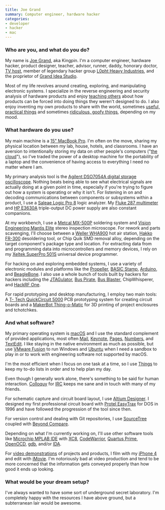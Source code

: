```yaml
---
title: Joe Grand
summary: Computer engineer, hardware hacker
categories:
- developer
- hacker
- mac
---
```


### Who are you, and what do you do?

My name is [Joe Grand](https://twitter.com/joegrand "Joe's Twitter account."), aka Kingpin. I'm a computer engineer, hardware hacker, product designer, teacher, advisor, runner, daddy, honorary doctor, [TV host](https://en.wikipedia.org/wiki/Prototype_This! "The Wikipedia entry for Prototype This!, a tv show."), member of legendary hacker group [L0pht Heavy Industries](https://en.wikipedia.org/wiki/L0pht "The Wikipedia entry for the hacking group L0pht."), and the proprietor of [Grand Idea Studio](http://www.grandideastudio.com/ "Joe's hardware company.").

Most of my life revolves around creating, exploring, and manipulating electronic systems. I specialize in the reverse engineering and security analysis of hardware products and enjoy [teaching others](http://www.grandideastudio.com/hardware-hacking-training/ "Joe's hardware hacking courses.") about how products can be forced into doing things they weren't designed to do. I also enjoy inventing my own products to share with the world, sometimes [useful, practical things](http://www.grandideastudio.com/portfolio/do-it-yourself/ "A list of Joe's DIY hardware projects.") and sometimes [ridiculous, goofy things](http://www.grandideastudio.com/portfolio/miscellany/ "A list of Joe's sillier projects."), depending on my mood.

### What hardware do you use?

My main machine is a [15" MacBook Pro][macbook-pro]. I'm often on the move, sharing my physical location between my lab, house, hotels, and classrooms. I have an aversion to intentionally storing my data on other people's computers ("[the cloud](https://www.xkcd.com/1506/ "An XKCD comic about cloud storage.")"), so I've traded the power of a desktop machine for the portability of a laptop and the convenience of having access to everything I need no matter where I am.

My primary analysis tool is the [Agilent DSO7054A digital storage oscilloscope][dso7054a]. Nothing beats being able to see what electrical signals are actually doing at a given point in time, especially if you're trying to figure out how a system is operating or why it isn't. For listening in on and decoding communications between components or subsystems within a product, I use a [Saleae Logic Pro 8][logic-pro-8] logic analyzer. My [Fluke 287 multimeter][287] and [HP E3630A][e3630a] triple-output DC power supply are also constant companions.

At my workbench, I use a [Metcal MX-500P][mx-500p] soldering system and [Vision Engineering Mantis Elite][mantis-elite] stereo inspection microscope. For rework and parts scavenging, I'll choose between a [Weller WHA900][wha900] hot air station, [Hakko FR-300][fr-300] desoldering tool, or Chip Quik SMD removal alloy, depending on the target component's package type and location. For extracting data from and programming data into microcontrollers and memory devices, I rely on my [Xeltek SuperPro 501S][superpro-501s] universal device programmer.

For hacking on and exploring embedded systems, I use a variety of electronic modules and platforms like the [Propeller][], [BASIC Stamp][basic-stamp], [Arduino][], and [BeagleBone][beagleboard]. I also use a whole bunch of tools built by hackers for hackers including the [JTAGulator][], [Bus Pirate][bus-pirate], [Bus Blaster][bus-blaster], ChipWhisperer, and [HackRF One][hackrf-one].

For rapid prototyping and desktop manufacturing, I employ two main tools: A [T- Tech QuickCircuit 5000][qc-5000] PCB prototyping system for creating circuit boards and a [MakerBot Thing-o-Matic][thing-o-matic] for 3D printing of project enclosures and tchotchkes.

### And what software?

My primary operating system is [macOS][] and I use the standard complement of provided applications, most often [Mail][], [Keynote][], [Pages][], [Numbers][], and [TextEdit][]. I like staying in the native environment as much as possible, but use [VMware Fusion][vmware-fusion] to run Windows and [Ubuntu][] when I need a sandbox to play in or to work with engineering software not supported by macOS.

I'm the most efficient when I focus on one task at a time, so I use [Things][] to keep my to-do lists in order and to help plan my day.

Even though I generally work alone, there's something to be said for human interaction. [Colloquy][] for [IRC](https://xkcd.com/1782/ "An XKCD comic about team chat.") keeps me sane and in touch with many of my friends.

For schematic capture and circuit board layout, I use [Altium Designer][altium-designer]. I designed my first professional circuit board with [Protel EasyTrax][easytrax] for DOS in 1996 and have followed the progression of the tool since then.

For version control and dealing with Git repositories, I use [SourceTree][] coupled with [Beyond Compare][beyond-compare].

Depending on what I'm currently working on, I'll use other software tools like [Microchip MPLAB IDE][mplab-ide] with [XC8][], [CodeWarrior][], [Quartus Prime][quartus-prime], [OpenOCD][], [gdb][], and/or [IDA][].

For [video demonstrations](https://www.youtube.com/user/kingpinempire "Joe's videos on YouTube.") of projects and products, I film with my [iPhone 4][iphone-4] and edit with [iMovie][]. I'm notoriously bad at video production and tend to be more concerned that the information gets conveyed properly than how good it ends up looking.

### What would be your dream setup?

I've always wanted to have some sort of underground secret laboratory. I'm completely happy with the resources I have above ground, but a subterranean lair would be awesome.

[287]: https://en-us.fluke.com/products/digital-multimeters/fluke-287-digital-multimeter.html "A digital multimeter."
[arduino]: http://www.arduino.cc/ "Open-source prototyping hardware."
[basic-stamp]: https://www.parallax.com/microcontrollers/basic-stamp "A hackable microcontroller."
[beagleboard]: http://beagleboard.org/ "An open development hardware board."
[bus-blaster]: http://dangerousprototypes.com/docs/Bus_Blaster "A circuit board debugging tool."
[bus-pirate]: http://dangerousprototypes.com/docs/Bus_Pirate "An open source multi-tool."
[dso7054a]: http://www.keysight.com/en/pd-1293636-pn-DSO7054A/oscilloscope-500-mhz-4-analog-channels "A 500MHz oscilloscope."
[e3630a]: http://www.keysight.com/en/pd-836823-pn-E3630A/35-w-triple-output-6v-25a-20v-05a "A DC power supply."
[fr-300]: https://www.hakko.com/english/products/hakko_fr300.html "A desoldering tool."
[gdb]: http://www.gnu.org/software/gdb/ "A code debugger."
[hackrf-one]: https://greatscottgadgets.com/hackrf/ "An RF debugging tool."
[iphone-4]: https://en.wikipedia.org/wiki/IPhone_4 "A smartphone."
[jtagulator]: http://www.grandideastudio.com/jtagulator/ "An on-chip debugger."
[logic-pro-8]: https://www.saleae.com/ "A logic analyser."
[macbook-pro]: https://www.apple.com/macbook-pro/ "A laptop."
[mantis-elite]: http://www.visioneng.us/products/stereo-microscopes/mantis-elite-3d-eyepieceless-inspection-microscope "A stereo microscope."
[mx-500p]: http://www.okinternational.com/hand-soldering-systems/id-MX-500P/MX-500P_Power_Supply "A soldering system."
[propeller]: https://www.parallax.com/catalog/microcontrollers/propeller "A chip for rapid embedded development."
[qc-5000]: http://t-techtools.com/store/index.php?main_page=product_info&cPath=27&products_id=287 "A circuit board printer."
[superpro-501s]: http://www.xeltek.com/refurbished-programmers/superpro-501s-universal-ic-chip-device-programmer-clone-en/ "A chip device programmer."
[thing-o-matic]: https://www.makerbot.com/blog/2010/09/25/announcing-makerbots-new-3d-printer-the-thing-o-matic/ "A 3D printer."
[wha900]: http://www.weller-toolsus.com/weller-wha900-station-hot-air-w-pump-650w-120v.html "A hot air station."
[altium-designer]: https://www.altium.com/altium-designer/overview "PCB/schematic capture design software."
[beyond-compare]: http://www.scootersoftware.com/features.php "File and folder comparison and syncing software for Windows."
[codewarrior]: https://en.wikipedia.org/wiki/CodeWarrior "A development IDE primarily for embedded systems."
[colloquy]: http://colloquy.info/ "An IRC client for the Mac."
[easytrax]: http://www.lupinesystems.com/easytrax/ "CAD software for designing circuit boards."
[ida]: https://www.hex-rays.com/ "Interactive disassembler software."
[imovie]: https://www.apple.com/imovie/ "A Mac OS X video editor, included in iLife."
[keynote]: https://www.apple.com/keynote/ "Presentation software for the Mac."
[macos]: https://en.wikipedia.org/wiki/MacOS "An operating system for Mac hardware."
[mail]: https://en.wikipedia.org/wiki/Mail_(application) "The default Mac OS X mail client."
[mplab-ide]: http://www.microchip.com/stellent/idcplg?IdcService=SS_GET_PAGE&nodeId=1406&dDocName=en019469 "A development environment for microprocessors."
[numbers]: https://www.apple.com/numbers/ "A spreadsheet application for the Mac."
[openocd]: http://openocd.org/ "Open-source software for on-chip debugging."
[pages]: https://www.apple.com/pages/ "A Mac word processor and layout tool from Apple."
[quartus-prime]: https://www.altera.com/products/design-software/fpga-design/quartus-prime/overview.html "Circuit board design software."
[sourcetree]: https://www.sourcetreeapp.com/ "A Mac GUI client for Git, Subversion and Mercurial."
[textedit]: https://support.apple.com/en-us/HT2523 "A text editor included with Mac OS X."
[things]: https://culturedcode.com/things/ "A task management application for the Mac."
[ubuntu]: https://www.ubuntu.com/ "A Unix distribution."
[vmware-fusion]: https://www.vmware.com/products/fusion.html "A PC emulator for the Mac."
[xc8]: https://www.microchip.com/mplab/compilers "A compiler for 8-bit microchips."
